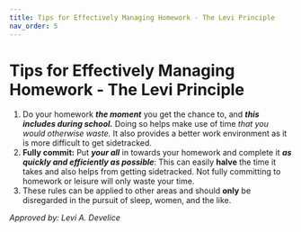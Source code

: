 ```yaml
---
title: Tips for Effectively Managing Homework - The Levi Principle
nav_order: 5
---
```


# Tips for Effectively Managing Homework - The Levi Principle
1. Do your homework ***the moment*** you get the chance to, and ***this includes during school.*** Doing so helps make use of time *that you would otherwise waste.* It also provides a better work environment as it is more difficult to get sidetracked.
2. **Fully commit:** Put ***your all*** in towards your homework and complete it ***as quickly and efficiently as possible***: This can easily **halve** the time it takes and also helps from getting sidetracked. Not fully committing to homework or leisure will only waste your time.
4. These rules can be applied to other areas and should **only** be disregarded in the pursuit of sleep, women, and the like.

*Approved by: Levi A. Develice*
